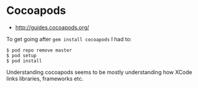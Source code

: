 # Cocoapods

* http://guides.cocoapods.org/

To get going after `gem install cocoapods` I had to:

```
$ pod repo remove master
$ pod setup
$ pod install
```

Understanding cocoapods seems to be mostly understanding how XCode links
libraries, frameworks etc.
